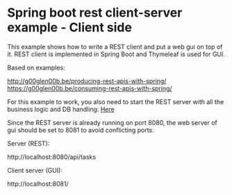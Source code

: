 # Spring boot rest client-server example - Client side

This example shows how to write a REST client and put a web gui on top of it.
REST client is implemented in Spring Boot and Thymeleaf is used for GUI.

Based on examples:

http://g00glen00b.be/producing-rest-apis-with-spring/
https://g00glen00b.be/consuming-rest-apis-with-spring/

For this example to work, you also need to start the REST server with all the business logic and DB handling:
[Here](../spring-boot-rest-impl/README.md)


Since the REST server is already running on port 8080, the web server of gui should be set to 8081 to avoid conflicting ports.


Server (REST):

http://localhost:8080/api/tasks

Client server (GUI):

http://localhost:8081/






